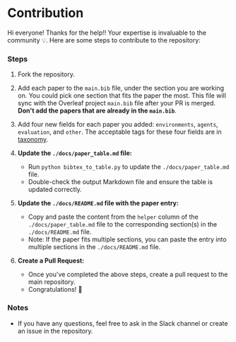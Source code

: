 # Contribution
Hi everyone! Thanks for the help!! Your expertise is invaluable to the community 💡. Here are some steps to contribute to the repository:

### Steps

1. Fork the repository.
3. Add each paper to the `main.bib` file, under the section you are working on. You could pick one section that fits the paper the most. This file will sync with the Overleaf project `main.bib` file after your PR is merged. **Don't add the papers that are already in the `main.bib`**.
4. Add four new fields for each paper you added: `environments`, `agents`, `evaluation`, and `other`. The acceptable tags for these four fields are in [taxonomy](https://sotopia-lab.github.io/awesome-social-agents/taxonomy/).
5. **Update the `./docs/paper_table.md` file:**
    - Run `python bibtex_to_table.py` to update the `./docs/paper_table.md` file.
    - Double-check the output Markdown file and ensure the table is updated correctly.

6. **Update the `./docs/README.md` file with the paper entry:**
    - Copy and paste the content from the `helper` column of the `./docs/paper_table.md` file to the corresponding section(s) in the `./docs/README.md` file.
    - Note: If the paper fits multiple sections, you can paste the entry into multiple sections in the `./docs/README.md` file.

7. **Create a Pull Request:**
    - Once you've completed the above steps, create a pull request to the main repository.
    - Congratulations! 🎉


### Notes
- If you have any questions, feel free to ask in the Slack channel or create an issue in the repository.
